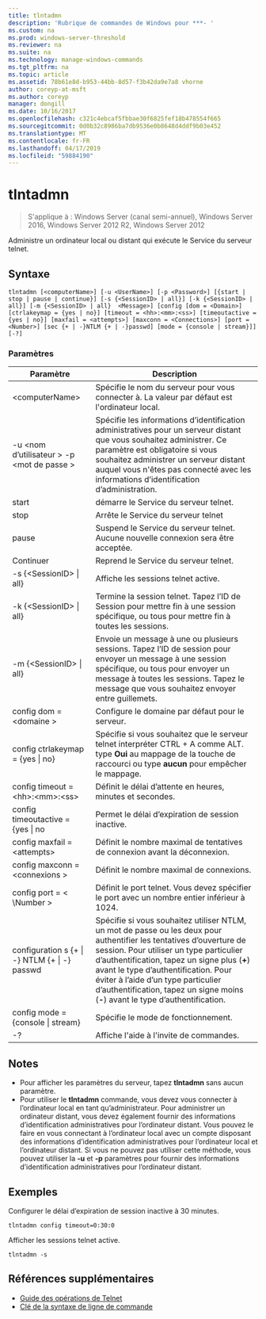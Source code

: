 ```yaml
---
title: tlntadmn
description: 'Rubrique de commandes de Windows pour ***- '
ms.custom: na
ms.prod: windows-server-threshold
ms.reviewer: na
ms.suite: na
ms.technology: manage-windows-commands
ms.tgt_pltfrm: na
ms.topic: article
ms.assetid: 78b61e8d-b953-44bb-8d57-f3b42da9e7a8 vhorne
author: coreyp-at-msft
ms.author: coreyp
manager: dongill
ms.date: 10/16/2017
ms.openlocfilehash: c321c4ebcaf5fbbae30f6825fef18b478554f665
ms.sourcegitcommit: 0d0b32c8986ba7db9536e0b8648d4ddf9b03e452
ms.translationtype: MT
ms.contentlocale: fr-FR
ms.lasthandoff: 04/17/2019
ms.locfileid: "59884190"
---
```

# <a name="tlntadmn"></a>tlntadmn

>S'applique à : Windows Server (canal semi-annuel), Windows Server 2016, Windows Server 2012 R2, Windows Server 2012

Administre un ordinateur local ou distant qui exécute le Service du serveur telnet.   
## <a name="syntax"></a>Syntaxe  
```  
tlntadmn [<computerName>] [-u <UserName>] [-p <Password>] [{start | stop | pause | continue}] [-s {<SessionID> | all}] [-k {<SessionID> | all}] [-m {<SessionID> | all}  <Message>] [config [dom = <Domain>] [ctrlakeymap = {yes | no}] [timeout = <hh>:<mm>:<ss>] [timeoutactive = {yes | no}] [maxfail = <attempts>] [maxconn = <Connections>] [port = <Number>] [sec {+ | -}NTLM {+ | -}passwd] [mode = {console | stream}]] [-?]  
```  
### <a name="parameters"></a>Paramètres  
|Paramètre|Description|  
|-------|--------|  
|\<computerName>|Spécifie le nom du serveur pour vous connecter à. La valeur par défaut est l'ordinateur local.|  
|-u \<nom d’utilisateur > -p \<mot de passe >|Spécifie les informations d’identification administratives pour un serveur distant que vous souhaitez administrer. Ce paramètre est obligatoire si vous souhaitez administrer un serveur distant auquel vous n'êtes pas connecté avec les informations d’identification d’administration.|  
|start|démarre le Service du serveur telnet.|  
|stop|Arrête le Service du serveur telnet|  
|pause|Suspend le Service du serveur telnet. Aucune nouvelle connexion sera être acceptée.|  
|Continuer|Reprend le Service du serveur telnet.|  
|-s {\<SessionID> &#124; all}|Affiche les sessions telnet active.|  
|-k {\<SessionID> &#124; all}|Termine la session telnet. Tapez l’ID de Session pour mettre fin à une session spécifique, ou tous pour mettre fin à toutes les sessions.|  
|-m {\<SessionID> &#124; all}  <Message>|Envoie un message à une ou plusieurs sessions. Tapez l’ID de session pour envoyer un message à une session spécifique, ou tous pour envoyer un message à toutes les sessions. Tapez le message que vous souhaitez envoyer entre guillemets.|  
|config dom = \<domaine >|Configure le domaine par défaut pour le serveur.|  
|config ctrlakeymap = {yes &#124; no}|Spécifie si vous souhaitez que le serveur telnet interpréter CTRL + A comme ALT. type **Oui** au mappage de la touche de raccourci ou type **aucun** pour empêcher le mappage.|  
|config timeout = \<hh>:\<mm>:\<ss>|Définit le délai d’attente en heures, minutes et secondes.|  
|config timeoutactive = {yes &#124; no|Permet le délai d’expiration de session inactive.|  
|config maxfail = \<attempts>|Définit le nombre maximal de tentatives de connexion avant la déconnexion.|  
|config maxconn = \<connexions >|Définit le nombre maximal de connexions.|  
|config port = < \Number >|Définit le port telnet. Vous devez spécifier le port avec un nombre entier inférieur à 1024.|  
|configuration s {+ &#124; -} NTLM {+ &#124; -} passwd|Spécifie si vous souhaitez utiliser NTLM, un mot de passe ou les deux pour authentifier les tentatives d’ouverture de session. Pour utiliser un type particulier d’authentification, tapez un signe plus (**+**) avant le type d’authentification. Pour éviter à l’aide d’un type particulier d’authentification, tapez un signe moins (**-**) avant le type d’authentification.|  
|config mode = {console &#124; stream}|Spécifie le mode de fonctionnement.|  
|-?|Affiche l'aide à l'invite de commandes.|  

## <a name="remarks"></a>Notes  
-   Pour afficher les paramètres du serveur, tapez **tlntadmn** sans aucun paramètre.  
-   Pour utiliser le **tlntadmn** commande, vous devez vous connecter à l’ordinateur local en tant qu’administrateur. Pour administrer un ordinateur distant, vous devez également fournir des informations d’identification administratives pour l’ordinateur distant. Vous pouvez le faire en vous connectant à l’ordinateur local avec un compte disposant des informations d’identification administratives pour l’ordinateur local et l’ordinateur distant. Si vous ne pouvez pas utiliser cette méthode, vous pouvez utiliser la **-u** et **-p** paramètres pour fournir des informations d’identification administratives pour l’ordinateur distant.  

## <a name="BKMK_Examples"></a>Exemples  
Configurer le délai d’expiration de session inactive à 30 minutes.  
```  
tlntadmn config timeout=0:30:0  
```  
Afficher les sessions telnet active.  
```  
tlntadmn -s  
```  

## <a name="additional-references"></a>Références supplémentaires  
-   [Guide des opérations de Telnet](https://technet.microsoft.com/library/cc753164(v=ws.10).aspx)  
-   [Clé de la syntaxe de ligne de commande](command-line-syntax-key.md)  
